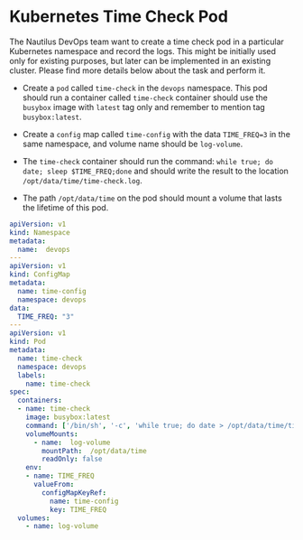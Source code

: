 # Kubernetes Time Check Pod

The Nautilus DevOps team want to create a time check pod in a particular Kubernetes namespace and record the logs. This might be initially used only for existing purposes, but later can be implemented in an existing cluster. Please find more details below about the task and perform it.

- Create a `pod` called `time-check` in the `devops` namespace. This pod should run a container called `time-check` container should use the `busybox` image with `latest` tag only and remember to mention tag `busybox:latest`.

- Create a `config` map called `time-config` with the data `TIME_FREQ=3` in the same namespace, and volume name should be `log-volume`.

- The `time-check` container should run the command: `while true; do date; sleep $TIME_FREQ;done` and should write the result to the location `/opt/data/time/time-check.log`.

- The path `/opt/data/time` on the pod should mount a volume that lasts the lifetime of this pod.

``` YAML
apiVersion: v1
kind: Namespace
metadata:
  name:  devops
---
apiVersion: v1
kind: ConfigMap
metadata:
  name: time-config
  namespace: devops
data:
  TIME_FREQ: "3"
---
apiVersion: v1
kind: Pod
metadata:
  name: time-check
  namespace: devops
  labels:
    name: time-check
spec:
  containers:
  - name: time-check
    image: busybox:latest
    command: ['/bin/sh', '-c', 'while true; do date > /opt/data/time/time-check.log; sleep $TIME_FREQ;done']
    volumeMounts:
      - name:  log-volume
        mountPath:  /opt/data/time
        readOnly: false
    env:
    - name: TIME_FREQ
      valueFrom:
        configMapKeyRef:
          name: time-config
          key: TIME_FREQ
  volumes:
    - name: log-volume
```
